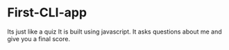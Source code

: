 # First-CLI-app
Its just like a quiz
It is built using javascript. It asks questions about me  and give you a final score.
